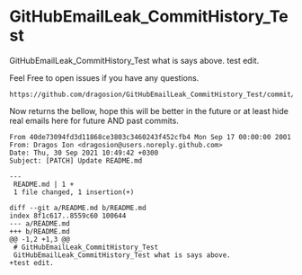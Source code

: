 # GitHubEmailLeak_CommitHistory_Test
GitHubEmailLeak_CommitHistory_Test what is says above.
test edit.

Feel Free to open issues if you have any questions.

```
https://github.com/dragosion/GitHubEmailLeak_CommitHistory_Test/commit/40de73094fd3d11868ce3803c3460243f452cfb4.patch
```
Now returns the bellow, hope this will be better in the future or at least hide real emails here for future AND past commits.
```
From 40de73094fd3d11868ce3803c3460243f452cfb4 Mon Sep 17 00:00:00 2001
From: Dragos Ion <dragosion@users.noreply.github.com>
Date: Thu, 30 Sep 2021 10:49:42 +0300
Subject: [PATCH] Update README.md

---
 README.md | 1 +
 1 file changed, 1 insertion(+)

diff --git a/README.md b/README.md
index 8f1c617..8559c60 100644
--- a/README.md
+++ b/README.md
@@ -1,2 +1,3 @@
 # GitHubEmailLeak_CommitHistory_Test
 GitHubEmailLeak_CommitHistory_Test what is says above.
+test edit.
```

